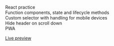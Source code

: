 React practice  
Function components, state and lifecycle methods  
Custom selector with handling for mobile devices  
Hide header on scroll down  
PWA

[Live preview](https://mart-in-a-jar.github.io/odin-memory-card/)
